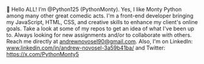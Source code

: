 👋 Hello ALL! I’m @Python125 (PythonMonty). Yes, I like Monty Python among many other great comedic acts. I'm a front-end developer bringing my JavaScript, HTML, CSS, and creative skills to enhance my client's online goals. Take a look at some of my repos to get an idea of what I've been up to. Always looking for new assignments and/or to collaborate with others. Reach me directly at andrewnovosel90@gmail.com. Also, I'm on LinkedIn: www.linkedin.com/in/andrew-novosel-3a59b41ba/ and Twitter: https://x.com/PythonMonty5

<!---
Python125/Python125 is a ✨ special ✨ repository because its `README.md` (this file) appears on your GitHub profile.
You can click the Preview link to take a look at your changes.
--->
